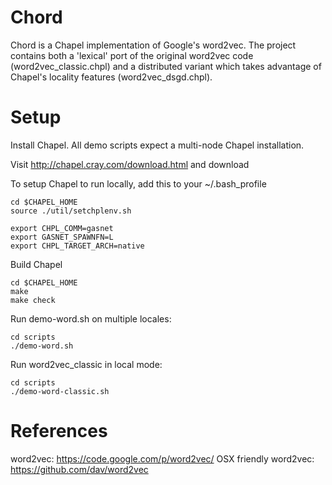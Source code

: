 # Chord

Chord is a Chapel implementation of Google's word2vec.  The project contains
both a 'lexical' port of the original word2vec code (word2vec_classic.chpl) and
a distributed variant which takes advantage of Chapel's locality features (word2vec_dsgd.chpl).

Setup
=====

Install Chapel.  All demo scripts expect a multi-node Chapel installation.

Visit http://chapel.cray.com/download.html and download

To setup Chapel to run locally, add this to your ~/.bash_profile

    cd $CHAPEL_HOME
    source ./util/setchplenv.sh

    export CHPL_COMM=gasnet
    export GASNET_SPAWNFN=L
    export CHPL_TARGET_ARCH=native

Build Chapel

    cd $CHAPEL_HOME
    make
    make check

Run demo-word.sh on multiple locales:

    cd scripts
    ./demo-word.sh

Run word2vec_classic in local mode:

    cd scripts
    ./demo-word-classic.sh

References
==========

word2vec: https://code.google.com/p/word2vec/
OSX friendly word2vec: https://github.com/dav/word2vec
